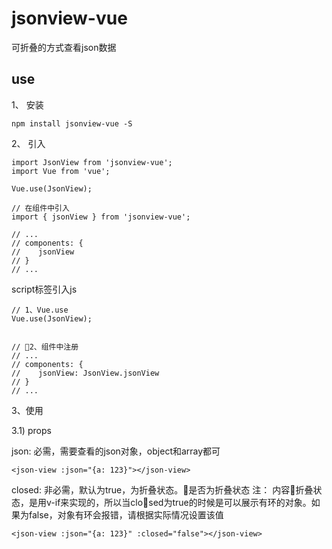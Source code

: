 # jsonview-vue

可折叠的方式查看json数据

## use

1、 安装

```
npm install jsonview-vue -S
```

2、 引入

```
import JsonView from 'jsonview-vue';
import Vue from 'vue';

Vue.use(JsonView);
```

```
// 在组件中引入
import { jsonView } from 'jsonview-vue';

// ...
// components: {
//    jsonView
// }
// ...
```
script标签引入js
```
// 1、Vue.use
Vue.use(JsonView);


// 2、组件中注册
// ...
// components: {
//    jsonView: JsonView.jsonView
// }
// ...
```

3、使用

3.1) props

json: 必需，需要查看的json对象，object和array都可

```
<json-view :json="{a: 123}"></json-view>
```

closed: 非必需，默认为true，为折叠状态。是否为折叠状态
注： 内容折叠状态，是用v-if来实现的，所以当closed为true的时候是可以展示有环的对象。如果为false，对象有环会报错，请根据实际情况设置该值

```
<json-view :json="{a: 123}" :closed="false"></json-view>
```





